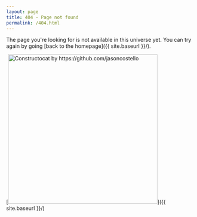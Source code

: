```yaml
---
layout: page
title: 404 - Page not found
permalink: /404.html
---
```


The page you're looking for is not available in this universe yet. You can try again by going [back to the homepage]({{ site.baseurl }}/).

[<img src="{{ site.baseurl }}/images/404.jpg" alt="Constructocat by https://github.com/jasoncostello" style="width: 400px;"/>]({{ site.baseurl }}/)
